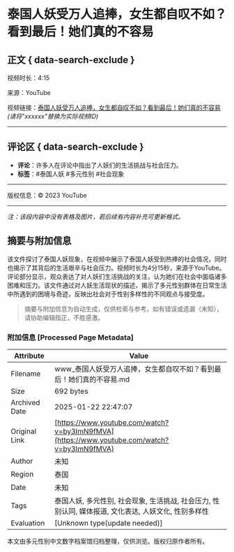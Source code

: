 # 泰国人妖受万人追捧，女生都自叹不如？看到最后！她们真的不容易

## 正文 { data-search-exclude }


视频时长：4:15

来源：YouTube

视频链接：[泰国人妖受万人追捧，女生都自叹不如？看到最后！她们真的不容易](https://www.youtube.com/watch?v=xxxxxx)  *(请将"xxxxxx"替换为实际视频ID)*

---

## 评论区 { data-search-exclude }
- **评论**：许多人在评论中指出了人妖们的生活挑战与社会压力。
- **标签**：#泰国人妖 #多元性别 #社会现象

---

版权信息：© 2023 YouTube

---

*注：该段内容中没有表格及图片，若后续有内容补充可更新格式。*
<!-- tcd_original_link https://www.youtube.com/watch?v=by3ImN9fMVA -->


## 摘要与附加信息

<!-- tcd_abstract -->
该文件探讨了泰国人妖现象，在视频中展示了泰国人妖受到热捧的社会情况，同时也揭示了其背后的生活艰辛与社会压力。视频时长为4分15秒，来源于YouTube。评论部分显示，观众表达了对人妖们生活挑战的关注，认为她们在社会中面临诸多困难和压力。该文件通过对人妖生活现状的描述，揭示了多元性别群体在日常生活中所遇到的困境与奇迹，反映出社会对于性别多样性的不同观点与接受度。
<!-- tcd_abstract_end -->

> 摘要与附加信息为自动生成，仅供检索与参考。如有错误或遗漏（未知），请协助编辑指正，不胜感激。

### 附加信息 [Processed Page Metadata]

| Attribute       | Value                                  |
|-----------------|----------------------------------------|
| Filename        | www_泰国人妖受万人追捧，女生都自叹不如？看到最后！她们真的不容易.md                             |
| Size            | 692 bytes                           |
| Archived Date   | 2025-01-22 22:47:07                             |
| Original Link   | [https://www.youtube.com/watch?v=by3ImN9fMVA](https://www.youtube.com/watch?v=by3ImN9fMVA)                       |
| Author          | 未知                               |
| Region          | 泰国                               |
| Date            | 未知                                 |
| Tags            | 泰国人妖, 多元性别, 社会现象, 生活挑战, 社会压力, 性别认同, 媒体报道, 文化表达, 人妖文化, 性别多样性                                 |
| Evaluation            | [Unknown type(update needed)]                                 |
<!-- tcd_table_end -->

本文由多元性别中文数字档案馆归档整理，仅供浏览。版权归原作者所有。
